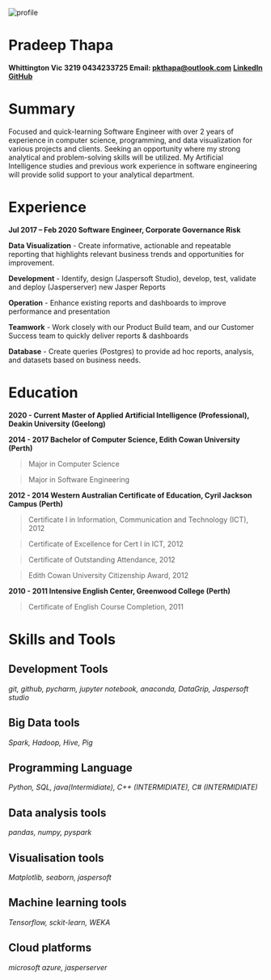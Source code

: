 ﻿![profile](https://media-exp1.licdn.com/dms/image/C5603AQETIp0sl6SNDw/profile-displayphoto-shrink_400_400/0?e=1606953600&v=beta&t=YYCOutvuD_a4Apg-Hhh2qjLpZrUY6MMJc86nGxb6MXY) 
  
 # Pradeep Thapa
**Whittington Vic 3219
0434233725
Email: pkthapa@outlook.com**
**[LinkedIn](https://www.linkedin.com/in/pradeep-thapa-522424104/)  [GitHub](https://github.com/PradeepThapa)**

# Summary

Focused and quick-learning Software Engineer with over 2 years of experience in computer science, programming, and data visualization for various projects and clients. Seeking an opportunity where my strong analytical and problem-solving skills will be utilized. My Artificial Intelligence studies and previous work experience in software engineering will provide solid support to your analytical department.

# Experience
**Jul 2017 – Feb 2020
Software Engineer, Corporate Governance Risk**

**Data Visualization** - Create informative, actionable and repeatable reporting that highlights relevant business trends and opportunities for improvement.

**Development** - Identify, design (Jaspersoft Studio), develop, test, validate and deploy (Jasperserver) new Jasper Reports

**Operation** - Enhance existing reports and dashboards to improve performance and presentation

**Teamwork** - Work closely with our Product Build team, and our Customer Success team to quickly deliver reports & dashboards

**Database** - Create queries (Postgres) to provide ad hoc reports, analysis, and datasets based on business needs.

# Education

 **2020 - Current
 Master of Applied Artificial Intelligence (Professional), Deakin University (Geelong)**

**2014 - 2017
Bachelor of Computer Science,  Edith Cowan University (Perth)**

>Major in Computer Science

>Major in Software Engineering

**2012 - 2014
Western Australian Certificate of Education, Cyril Jackson Campus (Perth)**

>Certificate I in Information, Communication and Technology (ICT), 2012

>Certificate of Excellence for Cert I in ICT, 2012

>Certificate of Outstanding Attendance, 2012

>Edith Cowan University Citizenship Award, 2012

 **2010 - 2011
 Intensive English Center, Greenwood College (Perth)**

>Certificate of English Course Completion, 2011

# Skills and Tools

## Development Tools

 _git, github, pycharm, jupyter notebook, anaconda, DataGrip, Jaspersoft studio_

## Big Data tools

 _Spark, Hadoop, Hive, Pig_

## Programming Language

 _Python, SQL, java(Intermidiate), C++ (INTERMIDIATE), C# (INTERMIDIATE)_

## Data analysis tools

 _pandas, numpy, pyspark_

## Visualisation tools

 _Matplotlib, seaborn, jaspersoft_

## Machine learning tools

 _Tensorflow, sckit-learn, WEKA_

## Cloud platforms

 _microsoft azure, jasperserver_

